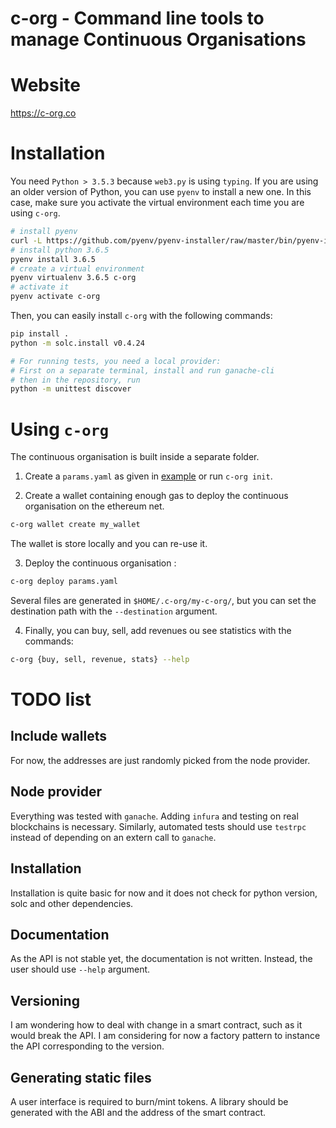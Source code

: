 # c-org - Command line tools to manage Continuous Organisations


# Website

https://c-org.co



# Installation

You need `Python > 3.5.3` because `web3.py` is using `typing`. If you are using an older version of Python, you can use `pyenv` to install a new one. In this case, make sure you activate the virtual environment each time you are using `c-org`.

```bash
# install pyenv
curl -L https://github.com/pyenv/pyenv-installer/raw/master/bin/pyenv-installer | bash
# install python 3.6.5
pyenv install 3.6.5
# create a virtual environment
pyenv virtualenv 3.6.5 c-org
# activate it
pyenv activate c-org
```


Then, you can easily install `c-org` with the following commands:

```bash
pip install .
python -m solc.install v0.4.24

# For running tests, you need a local provider:
# First on a separate terminal, install and run ganache-cli
# then in the repository, run
python -m unittest discover
```

# Using `c-org`

The continuous organisation is built inside a separate folder.

1. Create a `params.yaml` as given in [example](../master/configs/example.yaml) or run `c-org init`.

2. Create a wallet containing enough gas to deploy the continuous organisation on the ethereum net.

```bash
c-org wallet create my_wallet
```

The wallet is store locally and you can re-use it.

3. Deploy the continuous organisation :

```bash
c-org deploy params.yaml
```

Several files are generated in `$HOME/.c-org/my-c-org/`, but you can set the destination path with the `--destination` argument.

4. Finally, you can buy, sell, add revenues ou see statistics with the commands:

```bash
c-org {buy, sell, revenue, stats} --help
```

# TODO list

## Include wallets

For now, the addresses are just randomly picked from the node provider.

## Node provider

Everything was tested with `ganache`. Adding `infura` and testing on real blockchains is necessary. Similarly, automated tests should use `testrpc` instead of depending on an extern call to `ganache`.

## Installation

Installation is quite basic for now and it does not check for python version, solc and other dependencies.

## Documentation

As the API is not stable yet, the documentation is not written. Instead, the user should use `--help` argument.

## Versioning

I am wondering how to deal with change in a smart contract, such as it would break the API. I am considering for now a factory pattern to instance the API corresponding to the version.

## Generating static files

A user interface is required to burn/mint tokens. A library should be generated with the ABI and the address of the smart contract.
